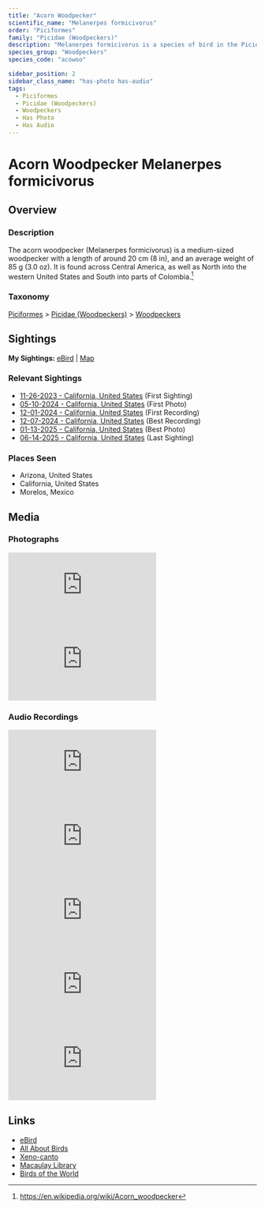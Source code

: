```yaml
---
title: "Acorn Woodpecker"
scientific_name: "Melanerpes formicivorus"
order: "Piciformes"
family: "Picidae (Woodpeckers)"
description: "Melanerpes formicivorus is a species of bird in the Picidae (Woodpeckers) family. It has been observed 30 times. It has been photographed. It has been recorded."
species_group: "Woodpeckers"
species_code: "acowoo"

sidebar_position: 2
sidebar_class_name: "has-photo has-audio"
tags: 
  - Piciformes
  - Picidae (Woodpeckers)
  - Woodpeckers
  - Has Photo
  - Has Audio
---
```


# Acorn Woodpecker <span className='sci_name'>Melanerpes formicivorus</span>

## Overview

### Description
The acorn woodpecker (Melanerpes formicivorus) is a medium-sized woodpecker with a length of around 20 cm (8 in), and an average weight of 85 g (3.0 oz). It is found across Central America, as well as North into the western United States and South into parts of Colombia.[^1]

[^1]: https://en.wikipedia.org/wiki/Acorn_woodpecker

### Taxonomy
[Piciformes](/tags/piciformes) > [Picidae (Woodpeckers)](/tags/picidae-woodpeckers) > [Woodpeckers](/tags/woodpeckers)


## Sightings

**My Sightings:** [eBird](https://ebird.org/lifelist?r=world&time=life&spp=acowoo) | [Map](/map?species_code=acowoo)

### Relevant Sightings

* [11-26-2023 - California, United States](https://ebird.org/checklist/S155262963) (First Sighting)
* [05-10-2024 - California, United States](https://ebird.org/checklist/S173241890) (First Photo)
* [12-01-2024 - California, United States](https://ebird.org/checklist/S204217558) (First Recording)
* [12-07-2024 - California, United States](https://ebird.org/checklist/S204701057) (Best Recording)
* [01-13-2025 - California, United States](https://ebird.org/checklist/S209208311) (Best Photo)
* [06-14-2025 - California, United States](https://ebird.org/checklist/S250753679) (Last Sighting)

### Places Seen

* Arizona, United States
* California, United States
* Morelos, Mexico



## Media
### Photographs
<iframe className="photo_iframe horizontal" src="https://macaulaylibrary.org/asset/629072007/embed" frameBorder="0" allowFullScreen></iframe>
<iframe className="photo_iframe horizontal" src="https://macaulaylibrary.org/asset/627869005/embed" frameBorder="0" allowFullScreen></iframe>

### Audio Recordings
<iframe className="audio_iframe" src="https://macaulaylibrary.org/asset/626995429/embed" frameBorder="0" allowFullScreen></iframe>
<iframe className="audio_iframe" src="https://macaulaylibrary.org/asset/626995430/embed" frameBorder="0" allowFullScreen></iframe>
<iframe className="audio_iframe" src="https://macaulaylibrary.org/asset/627219250/embed" frameBorder="0" allowFullScreen></iframe>
<iframe className="audio_iframe" src="https://macaulaylibrary.org/asset/627219355/embed" frameBorder="0" allowFullScreen></iframe>
<iframe className="audio_iframe" src="https://macaulaylibrary.org/asset/627274808/embed" frameBorder="0" allowFullScreen></iframe>

## Links
* [eBird](https://ebird.org/species/acowoo) 
* [All About Birds](https://www.allaboutbirds.org/guide/acowoo) 
* [Xeno-canto](https://www.xeno-canto.org/species/melanerpes-formicivorus) 
* [Macaulay Library](https://search.macaulaylibrary.org/catalog?taxonCode=acowoo&sort=rating_rank_desc)
* [Birds of the World](https://birdsoftheworld.org/bow/species/acowoo)
